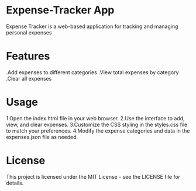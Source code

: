 # Expense-Tracker App
Expense Tracker is a web-based application for tracking and managing personal expenses
# Features
.Add expenses to different categories
.View total expenses by category
.Clear all expenses
# Usage
1.Open the index.html file in your web browser.
2.Use the interface to add, view, and clear expenses.
3.Customize the CSS styling in the styles.css file to match your preferences.
4.Modify the expense categories and data in the expenses.json file as needed.
# License
This project is licensed under the MIT License - see the LICENSE file for details.
